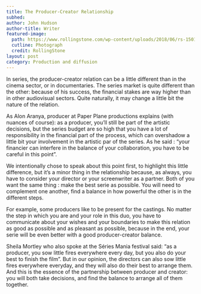 ```yaml
---
title: The Producer-Creator Relationship
subhed: 
author: John Hudson
author-title: Writer
featured-image: 
  path: https://www.rollingstone.com/wp-content/uploads/2018/06/rs-150135-rectangle.jpg?w=624&h=422&crop=1
  cutline: Photograph
  credit: RollingStone
layout: post
category: Production and diffusion
---
```


In series, the producer-creator relation can be a little different than in the cinema sector, or in documentaries.
The series market is quite different than the other: because of his success, the financial stakes are way higher than in other audiovisual sectors. Quite naturally, it may change a little bit the nature of the relation.

As Alon Aranya, producer at Paper Plane productions explains (with nuances of course): as a producer, you’ll still be part of the artistic decisions, but the series budget are so high that you have a lot of responsibility in the financial part of the process, which can overshadow a little bit your involvement in the artistic par of the series. As he said : “your financier can interfere in the balance of your collaboration, you have to be careful in this point”.

We intentionally chose to speak about this point first, to highlight this little difference, but it’s a minor thing in the relationship because, as always, you have to consider your director or your screenwriter as a partner. Both of you want the same thing : make the best serie as possible. You will need to complement one another, find a balance in how powerful the other is in the different steps. 

For example, some producers like to be present for the castings. No matter the step in which you are and your role in this duo, you have to communicate about your wishes and your boundaries to make this relation as good as possible and as pleasant as possible, because in the end, your serie will be even better with a good producer-creator balance.

Sheila Mortley who also spoke at the Séries Mania festival said: “as a producer, you sow little fires everywhere every day, but you also do your best to finish the film”. But in our opinion, the directors can also sow little fires everywhere everyday, and they will also do their best to arrange them. And this is the essence of the partnership between producer and creator: you will both take decisions, and find the balance to arrange all of them together. 
